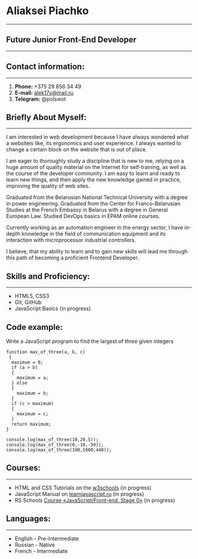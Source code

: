 # Aliaksei Piachko
---

## Future Junior Front-End Developer
---

## Contact information:
---

1. **Phone:** +375 29 856 34 49
2. **E-mail:** alek17y@mail.ru
3. **Telegram:** @polswot

## Briefly About Myself:
---

I am interested in web development because I have always wondered what a websiteis like, its ergonomics and user experience. I always wanted to change a certain block on the website that is out of place.

I am eager to thoroughly study a discipline that is new to me, relying on a huge amount of quality material on the Internet for self-training, as well as the course of the developer community. I am easy to learn and ready to learn new things, and then apply the new knowledge gained in practice, improving the quality of web sites.

Graduated from the Belarusian National Technical University with a degree in power engineering. Graduated from the Center for Franco-Belarusian Studies at the French Embassy in Belarus with a degree in General European Law. Studied DevOps basics in EPAM online courses.

Currently working as an automation engineer in the energy sector, I have in-depth knowledge in the field of communication equipment and its interaction with microprocessor industrial controllers.

I believe, that my ability to learn and to gain new skills will lead me through this path of becoming a proficient Frontend Developer.

## Skills and Proficiency:
---

- HTML5, CSS3
- Git, GitHub
- JavaScript Basics (in progress)

## Code example:

Write a JavaScript program to find the largest of three given integers

``` 
function max_of_three(a, b, c) 
 {
  maximum = 0;
  if (a > b)
  {
    maximum = a;
  } else
  {
    maximum = b;
  }
  if (c > maximum) 
  {
    maximum = c;
  }
  return maximum;
}

console.log(max_of_three(10,20,5));
console.log(max_of_three(0,-10,-50));
console.log(max_of_three(100,1000,440));

```

## Courses:
---

- HTML and CSS Tutorials on the [w3schools](https://my-learning.w3schools.com/) (in progress)
- JavaScript Manual on [learnjavascript.ru](https://learn.javascript.ru/) (in progress)
- RS Schools [Course «JavaScript/Front-end. Stage 0»](https://github.com/piachkoaliaksey) (in progress)

## Languages:
---

- English - Pre-Intermediate
- Russian - Native
- French - Intermediate


